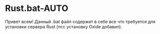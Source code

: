 # Rust.bat-AUTO
Привет всем! Данный .bat файл содержит в себе все что требуется для установки сервера Rust (псс установку Oxide добавил).
